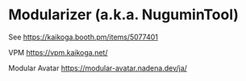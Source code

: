# Modularizer (a.k.a. NuguminTool)

See https://kaikoga.booth.pm/items/5077401

VPM https://vpm.kaikoga.net/

Modular Avatar https://modular-avatar.nadena.dev/ja/